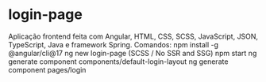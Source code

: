 # login-page
Aplicação frontend feita com Angular, HTML, CSS, SCSS, JavaScript, JSON, TypeScript, Java e framework Spring.  Comandos:  npm install -g @angular/cli@17  ng new login-page (SCSS / No SSR and SSG)  npm start  ng generate component components/default-login-layout  ng generate component pages/login
